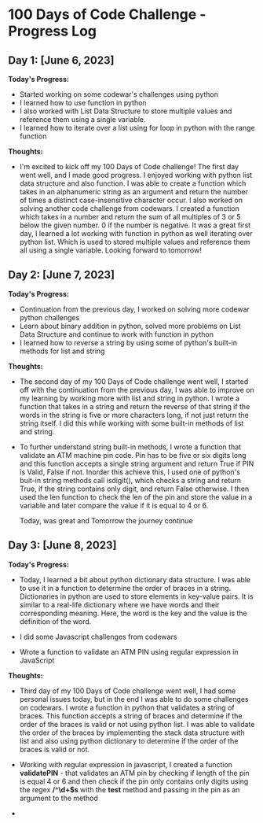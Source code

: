 # 100 Days of Code Challenge - Progress Log

## Day 1: [June 6, 2023]

**Today's Progress:**
- Started working on some codewar's challenges using python
- I learned how to use function in python 
- I also worked with List Data Structure to store multiple values and reference them using a single variable.
- I learned how to iterate over a list using for loop in python with the range function

**Thoughts:**
 - I'm excited to kick off my 100 Days of Code challenge! The first day went    well, and I          made good progress. I enjoyed working with python list data structure and also function. I        was able to create a function which takes in an alphanumeric string as an argument and            return the number of times a distinct case-insensitive character occur. I also worked on          solving another code challenge from codewars. I created a function which takes in a number        and return the sum of all multiples of 3 or 5 below the given number. 0 if the number is          negative. It was a great first day, I learned a lot working with function in python as well       iterating over python list. Which is used to stored multiple values and reference them all        using a single variable. Looking forward to tomorrow!


## Day 2: [June 7, 2023]

**Today's Progress:**
- Continuation from the previous day, I worked on solving more codewar python challenges
- Learn about binary addition in python, solved more problems on List Data Structure and            continue to work with function in python
- I learned how to reverse a string by using  some of python's built-in methods for list
  and string

**Thoughts:**
- The second day of my 100 Days of Code challenge went well, I started off with the continuation    from the previous day, I was able to improve on my learning by working more with list and         string in python. I wrote a function that takes in a string and return the reverse of that        string if the words in the string is five or more characters long, if not just return the         string itself. I did this while working with some built-in methods of list and string. 
  
- To further understand string built-in methods, I wrote a function that validate an ATM machine    pin code. Pin has to be five or six digits long and this function accepts a single string         argument and return True if PIN is Valid, False if not. Inorder this achieve this, I used one     of python's buit-in string methods call isdigit(), which checks a string and return True, if      the string contains only digit, and return False otherwise. I then used the len function to       check the len of the pin and store the value in a variable and later compare the value if it is   equal to 4 or 6. 
  
  Today, was great and Tomorrow the journey continue



## Day 3: [June 8, 2023]

**Today's Progress:**
- Today, I learned a bit about python dictionary data structure. I was able to use it in a function to determine the order of braces in a string. Dictionaries in python are used to store elements in key-value pairs. It is similar to a real-life dictionary where we have words and their corresponding meaning. Here, the word is the key and the value is the definition of the word.

- I did some Javascript challenges from codewars
- Wrote a function to validate an ATM PIN using regular expression in JavaScript
 
**Thoughts:**
- Third day of my 100 Days of Code challenge went well, I had some personal issues today, but in     the end I was able to do some challenges on codewars. I wrote a function in python that            validates a string of braces. This function accepts a string of braces and determine if the        order of the braces is valid or not using python list. I was able to validate the order of the     braces by implementing the stack data structure with list and also using python dictionary to      determine if the order of the braces is valid or not.

- Working with regular expression in javascript, I created a function  **validatePIN** - that validates an ATM pin by checking if length of the pin is equal 4 or 6 and then check if the pin only contains only digits  using the regex **/^\d+$s** with the **test** method and passing in the pin as an argument to the method

- 